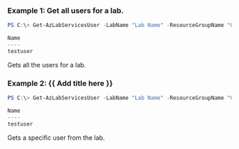 ### Example 1: Get all users for a lab.
```powershell
PS C:\> Get-AzLabServicesUser -LabName "Lab Name" -ResourceGroupName "Group Name"

Name
----
testuser
```

Gets all the users for a lab.

### Example 2: {{ Add title here }}
```powershell
PS C:\> Get-AzLabServicesUser -LabName "Lab Name" -ResourceGroupName "Group Name" -UserName "testuser"

Name
----
testuser
```

Gets a specific user from the lab.

